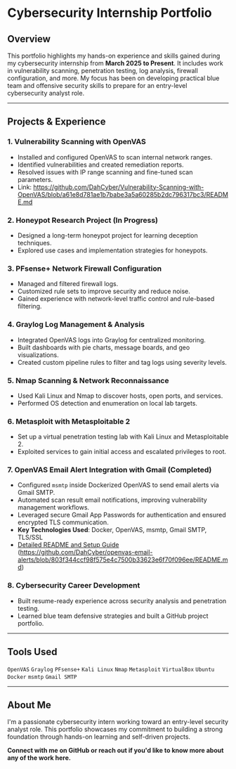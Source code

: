 # Cybersecurity Internship Portfolio

## Overview
This portfolio highlights my hands-on experience and skills gained during my cybersecurity internship from **March 2025 to Present**. It includes work in vulnerability scanning, penetration testing, log analysis, firewall configuration, and more. My focus has been on developing practical blue team and offensive security skills to prepare for an entry-level cybersecurity analyst role.

---

## Projects & Experience

### 1. Vulnerability Scanning with OpenVAS
- Installed and configured OpenVAS to scan internal network ranges.
- Identified vulnerabilities and created remediation reports.
- Resolved issues with IP range scanning and fine-tuned scan parameters.
- Link: https://github.com/DahCyber/Vulnerability-Scanning-with-OpenVAS/blob/a61e8d781ae1b7babe3a5a60285b2dc796317bc3/README.md

### 2. Honeypot Research Project (In Progress)
- Designed a long-term honeypot project for learning deception techniques.
- Explored use cases and implementation strategies for honeypots.

### 3. PFsense+ Network Firewall Configuration
- Managed and filtered firewall logs.
- Customized rule sets to improve security and reduce noise.
- Gained experience with network-level traffic control and rule-based filtering.

### 4. Graylog Log Management & Analysis
- Integrated OpenVAS logs into Graylog for centralized monitoring.
- Built dashboards with pie charts, message boards, and geo visualizations.
- Created custom pipeline rules to filter and tag logs using severity levels.

### 5. Nmap Scanning & Network Reconnaissance
- Used Kali Linux and Nmap to discover hosts, open ports, and services.
- Performed OS detection and enumeration on local lab targets.

### 6. Metasploit with Metasploitable 2
- Set up a virtual penetration testing lab with Kali Linux and Metasploitable 2.
- Exploited services to gain initial access and escalated privileges to root.

### 7. **OpenVAS Email Alert Integration with Gmail** (Completed)
- Configured `msmtp` inside Dockerized OpenVAS to send email alerts via Gmail SMTP.
- Automated scan result email notifications, improving vulnerability management workflows.
- Leveraged secure Gmail App Passwords for authentication and ensured encrypted TLS communication.
- **Key Technologies Used**: Docker, OpenVAS, msmtp, Gmail SMTP, TLS/SSL
- [Detailed README and Setup Guide](#) (https://github.com/DahCyber/openvas-email-alerts/blob/803f344ccf98f575e4c7500b33623e6f70f096ee/README.md)

### 8. Cybersecurity Career Development
- Built resume-ready experience across security analysis and penetration testing.
- Learned blue team defensive strategies and built a GitHub project portfolio.

---

## Tools Used
`OpenVAS` `Graylog` `PFsense+` `Kali Linux` `Nmap` `Metasploit` `VirtualBox` `Ubuntu` `Docker` `msmtp` `Gmail SMTP`

---

## About Me
I'm a passionate cybersecurity intern working toward an entry-level security analyst role. This portfolio showcases my commitment to building a strong foundation through hands-on learning and self-driven projects.

**Connect with me on GitHub or reach out if you'd like to know more about any of the work here.**

